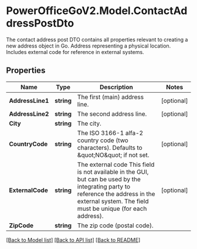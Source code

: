 # PowerOfficeGoV2.Model.ContactAddressPostDto
The contact address post DTO contains all properties relevant to creating a new address object in Go.  Address representing a physical location.  Includes external code for reference in external systems.

## Properties

Name | Type | Description | Notes
------------ | ------------- | ------------- | -------------
**AddressLine1** | **string** | The first (main) address line. | [optional] 
**AddressLine2** | **string** | The second address line. | [optional] 
**City** | **string** | The city. | 
**CountryCode** | **string** | The ISO 3166-1 alfa-2 country code (two characters).  Defaults to \&quot;NO\&quot; if not set. | [optional] 
**ExternalCode** | **string** | The external code  This field is not available in the GUI, but can be used by the integrating party to reference the address in the external system.  The field must be unique (for each address). | [optional] 
**ZipCode** | **string** | The zip code (postal code). | 

[[Back to Model list]](../../README.md#documentation-for-models) [[Back to API list]](../../README.md#documentation-for-api-endpoints) [[Back to README]](../../README.md)

